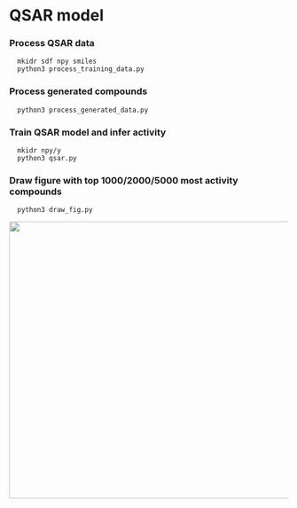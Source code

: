 # QSAR model

### Process QSAR data 
```
  mkidr sdf npy smiles
  python3 process_training_data.py
```
### Process generated compounds 
```
  python3 process_generated_data.py
```

### Train QSAR model and infer activity
```
  mkidr npy/y
  python3 qsar.py
```

### Draw figure with top 1000/2000/5000 most activity compounds
```
  python3 draw_fig.py
```
<center>

<div align=center><img width="800" height="500" src="https://raw.githubusercontent.com/VV123/denovo/main/qsar/Target1.png"/></div>
</center>  